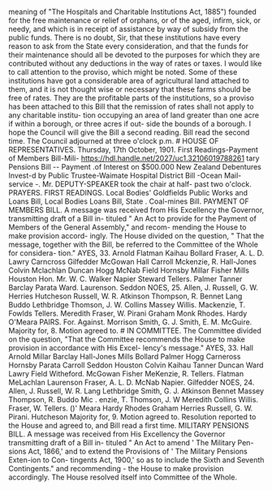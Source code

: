 meaning of "The Hospitals and Charitable Institutions Act, 1885") founded for the free maintenance or relief of orphans, or of the aged, infirm, sick, or needy, and which is in receipt of assistance by way of subsidy from the public funds. There is no doubt, Sir, that these institutions have every reason to ask from the State every consideration, and that the funds for their maintenance should all be devoted to the purposes for which they are contributed without any deductions in the way of rates or taxes. I would like to call attention to the proviso, which might be noted. Some of these institutions have got a considerable area of agricultural land attached to them, and it is not thought wise or necessary that these farms should be free of rates. They are the profitable parts of the institutions, so a proviso has been attached to this Bill that the remission of rates shall not apply to any charitable institu- tion occupying an area of land greater than one acre if within a borough, or three acres if out- side the bounds of a borough. I hope the Council will give the Bill a second reading. Bill read the second time. The Council adjourned at three o'clock p.m. # HOUSE OF REPRESENTATIVES. Thursday, 17th October, 1901. First Readings-Payment of Members Bill-Mili- https://hdl.handle.net/2027/uc1.32106019788261 tary Pensions Bill -- Payment .of Interest on $500.000 New Zealand Debentures Invest-d by Public Trustee-Waimate Hospital District Bill -Ocean Mail-service -. Mr. DEPUTY-SPEAKER took the chair at half- past two o'clock. PRAYERS. FIRST READINGS. Local Bodies' Goldfields Public Works and Loans Bill, Local Bodies Loans Bill, State . Coal-mines Bill. PAYMENT OF MEMBERS BILL. A message was received from His Excellency the Governor, transmitting draft of a Bill in- tituled " An Act to provide for the Payment of Members of the General Assembly," and recom- mending the House to make provision accord- ingly. The House divided on the question, " That the message, together with the Bill, be referred to the Committee of the Whole for considera- tion." AYES, 33. Arnold Flatman Kaihau Bollard Fraser, A. L. D. Lawry Carncross Gilfedder McGowan Hall Carroll Mckenzie, R. Hall-Jones Colvin Mclachlan Duncan Hogg McNab Field Hornsby Millar Fisher Mills Houston Hon. Mr. W. C. Walker Napier Steward Tellers. Palmer Tanner Barclay Parata Ward. Laurenson. Seddon NOES, 25. Allen, J. Russell, G. W. Herries Hutcheson Russell, W. R. Atkinson Thompson, R. Bennet Lang Buddo Lethbridge Thomson, J. W. Collins Massey Willis. Mackenzie, T. Fowlds Tellers. Meredith Fraser, W. Pirani Graham Monk Rhodes. Hardy O'Meara PAIRS. For. Against. Morrison Smith, G. J. Smith, E. M. McGuire. Majority for, 8. Motion agreed to. # IN COMMITTEE. The Committee divided on the question, "That the Committee recommends the House to make provision in accordance with His Excel- lency's message." AYES, 33. Hall Arnold Millar Barclay Hall-Jones Mills Bollard Palmer Hogg Carneross Hornsby Parata Carroll Seddon Houston Colvin Kaihau Tanner Duncan Ward Lawry Field Witheford. McGowan Fisher MeKenzie, R. Tellers. Flatman MeLachlan Laurenson Fraser, A. L. D. McNab Napier. Gilfedder NOES, 24. Allen, J. Russell, W. R. Lang Lethbridge Smith, G. J. Atkinson Bennet Massey Thompson, R. Buddo Mic . enzie, T. Thomson, J. W Meredith Collins Willis. Fraser, W. Tellers. ()' Meara Hardy Rhodes Graham Herries Russell, G. W. Pirani. Hutcheson Majority for, 9. Motion agreed to. Resolution reported to the House and agreed to, and Bill read a first time. MILITARY PENSIONS BILL. A message was received from His Excellency the Governor transmitting draft of a Bill in- tituled " An Act to amend ' The Military Pen- sions Act, 1866,' and to extend the Provisions of ' The Military Pensions Exten-ion to Con- tingents Act, 1900,' so as to include the Sixth and Seventh Contingents." and recommending - the House to make provision accordingly. The House resolved itself into Committee of the Whole. 